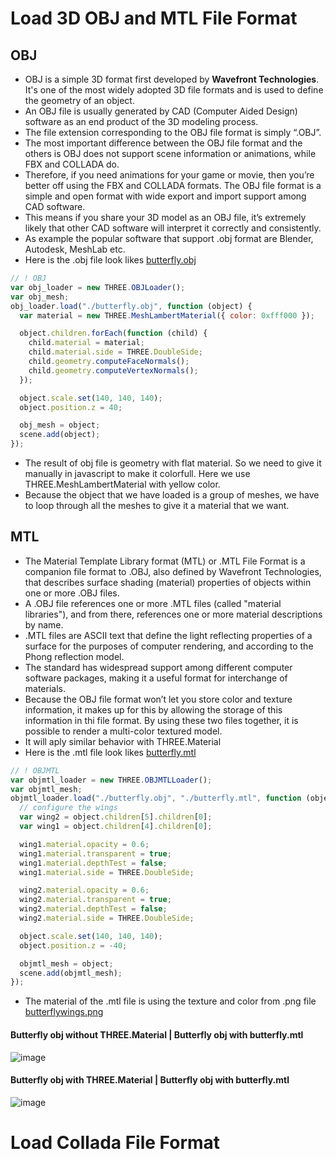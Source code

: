 # Load 3D OBJ and MTL File Format

## OBJ

- OBJ is a simple 3D format first developed by **Wavefront Technologies**. It's one of the most widely adopted 3D file formats and is used to define the geometry of an object.
- An OBJ file is usually generated by CAD (Computer Aided Design) software as an end product of the 3D modeling process.
- The file extension corresponding to the OBJ file format is simply “.OBJ”.
- The most important difference between the OBJ file format and the others is OBJ does not support scene information or animations, while FBX and COLLADA do.
- Therefore, if you need animations for your game or movie, then you’re better off using the FBX and COLLADA formats. The OBJ file format is a simple and open format with wide export and import support among CAD software.
- This means if you share your 3D model as an OBJ file, it’s extremely likely that other CAD software will interpret it correctly and consistently.
- As example the popular software that support .obj format are Blender, Autodesk, MeshLab etc.
- Here is the .obj file look likes [butterfly.obj](butterfly.obj)
  <br>

```js
// ! OBJ
var obj_loader = new THREE.OBJLoader();
var obj_mesh;
obj_loader.load("./butterfly.obj", function (object) {
  var material = new THREE.MeshLambertMaterial({ color: 0xfff000 });

  object.children.forEach(function (child) {
    child.material = material;
    child.material.side = THREE.DoubleSide;
    child.geometry.computeFaceNormals();
    child.geometry.computeVertexNormals();
  });

  object.scale.set(140, 140, 140);
  object.position.z = 40;

  obj_mesh = object;
  scene.add(object);
});
```

- The result of obj file is geometry with flat material. So we need to give it manually in javascript to make it colorfull. Here we use THREE.MeshLambertMaterial with yellow color.
- Because the object that we have loaded is a group of meshes, we have to loop through all the meshes to give it a material that we want.

## MTL

- The Material Template Library format (MTL) or .MTL File Format is a companion file format to .OBJ, also defined by Wavefront Technologies, that describes surface shading (material) properties of objects within one or more .OBJ files.
- A .OBJ file references one or more .MTL files (called "material libraries"), and from there, references one or more material descriptions by name.
- .MTL files are ASCII text that define the light reflecting properties of a surface for the purposes of computer rendering, and according to the Phong reflection model.
- The standard has widespread support among different computer software packages, making it a useful format for interchange of materials.
- Because the OBJ file format won’t let you store color and texture information, it makes up for this by allowing the storage of this information in thi file format. By using these two files together, it is possible to render a multi-color textured model.
- It will aply similar behavior with THREE.Material
- Here is the .mtl file look likes [butterfly.mtl](butterfly.mtl)

```js
// ! OBJMTL
var objmtl_loader = new THREE.OBJMTLLoader();
var objmtl_mesh;
objmtl_loader.load("./butterfly.obj", "./butterfly.mtl", function (object) {
  // configure the wings
  var wing2 = object.children[5].children[0];
  var wing1 = object.children[4].children[0];

  wing1.material.opacity = 0.6;
  wing1.material.transparent = true;
  wing1.material.depthTest = false;
  wing1.material.side = THREE.DoubleSide;

  wing2.material.opacity = 0.6;
  wing2.material.transparent = true;
  wing2.material.depthTest = false;
  wing2.material.side = THREE.DoubleSide;

  object.scale.set(140, 140, 140);
  object.position.z = -40;

  objmtl_mesh = object;
  scene.add(objmtl_mesh);
});
```

- The material of the .mtl file is using the texture and color from .png file [butterflywings.png](butterflywings.png)

#### Butterfly obj without THREE.Material | Butterfly obj with butterfly.mtl
![image](https://user-images.githubusercontent.com/55375390/139661140-a54e90b8-5d65-4b2d-8532-c09a7cdf4d2d.png)

#### Butterfly obj with THREE.Material | Butterfly obj with butterfly.mtl
![image](https://user-images.githubusercontent.com/55375390/139661204-cf9d1979-88e5-40fd-9f11-e45b254c4c64.png)

# Load Collada File Format
